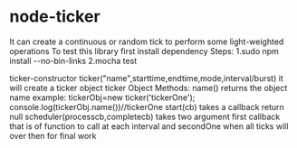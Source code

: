 # node-ticker
It can create a continuous or random tick to perform some light-weighted operations
To test this library first install dependency
Steps:
1.sudo npm install --no-bin-links
2.mocha test

ticker-constructor ticker("name",starttime,endtime,mode,interval/burst)
it will create a ticker object
ticker Object Methods:
name() returns the object name
example:
tickerObj=new ticker('tickerOne');
console.log(tickerObj.name())//tickerOne
start(cb) takes a callback  return null
scheduler(processcb,completecb) takes two argument first callback that is of function to call at each interval and secondOne when all ticks will over then for final work
